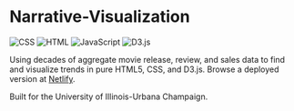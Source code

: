 # Narrative-Visualization

<p>
<img alt="CSS" src="https://img.shields.io/badge/CSS-1572B6.svg?logo=css3&logoColor=white">
<img alt="HTML" src="https://img.shields.io/badge/HTML5-E34F26.svg?logo=html5&logoColor=white">
<img alt="JavaScript" src="https://img.shields.io/badge/JavaScript-F7DF1E.svg?logo=javascript&logoColor=black">
<img alt="D3.js" src="https://img.shields.io/badge/D3.js-F9A03C.svg?logo=d3.js&logoColor=white">
</p>

Using decades of aggregate movie release, review, and sales data to find and visualize trends in pure HTML5, CSS, and D3.js. Browse a deployed version at [Netlify](https://637d6a06a3fe9c5f6154b6ea--melodic-mousse-efc41a.netlify.app/).

Built for the University of Illinois-Urbana Champaign.
